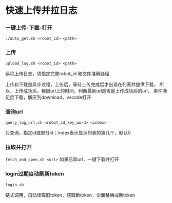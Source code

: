 # 快速上传并拉日志

### 一键上传-下载-打开
`./auto_get.sh <robot_id> <path>`

### 上传
`upload_log.sh <robot_id> <path>`

远程上传日志，须指定完整robot_id 和文件准确路径

上传和下载是异步过程，上传后，等待上传完成后才出现在列表并提供下载，
所以，上传成功后，根据url上的时间，判断最新url是否是上传成功后的url，
条件满足后下载，解压到download，vscode打开

### 查询url
`query_log_url.sh <robot_id_key_word> <index>`

只查询，指定id或部分id；index表示显示列表的第几个，默认0

### 拉取并打开
`fetch_and_open.sh <url>`
如果已知url，一键下载并打开

### login过期自动刷新token
`login.sh`

链式调用，自动读取旧token，获取新token，全面替换成新token